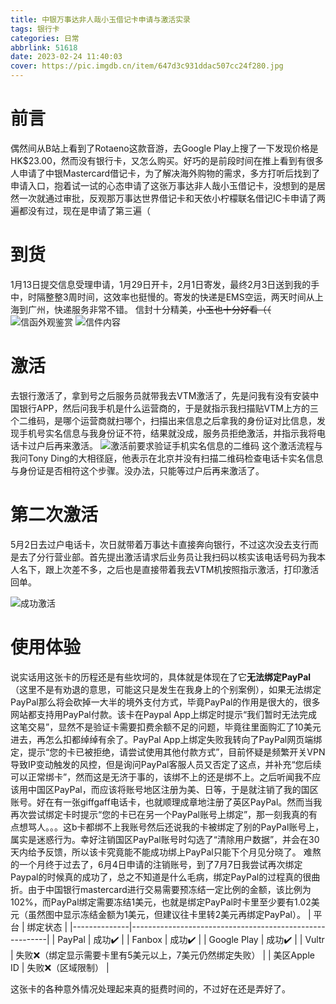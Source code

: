 ```yaml
---
title: 中银万事达非人哉小玉借记卡申请与激活实录
tags: 银行卡
categories: 日常
abbrlink: 51618
date: 2023-02-24 11:40:03
cover: https://pic.imgdb.cn/item/647d3c931ddac507cc24f280.jpg
---
```

# 前言
偶然间从B站上看到了Rotaeno这款音游，去Google Play上搜了一下发现价格是HK$23.00，然而没有银行卡，又怎么购买。好巧的是前段时间在推上看到有很多人申请了中银Mastercard借记卡，为了解决海外购物的需求，多方打听后找到了申请入口，抱着试一试的心态申请了这张万事达非人哉小玉借记卡，没想到的是居然一次就通过审批，反观那万事达世界借记卡和天依小柠檬联名借记IC卡申请了两遍都没有过，现在是申请了第三遍（

# 到货
1月13日提交信息受理申请，1月29日开卡，2月1日寄发，最终2月3日送到我的手中，时隔整整3周时间，这效率也挺慢的。寄发的快递是EMS空运，两天时间从上海到广州，快递服务非常不错。
信封十分精美，~~小玉也十分好看（（~~
![信函外观鉴赏](https://pic.imgdb.cn/item/647d3d2c1ddac507cc261389.jpg)
![信件内容](https://pic.imgdb.cn/item/647d3caa1ddac507cc251dd2.jpg)

# 激活
去银行激活了，拿到号之后服务员就带我去VTM激活了，先是问我有没有安装中国银行APP，然后问我手机是什么运营商的，于是就指示我扫描贴VTM上方的三个二维码，是哪个运营商就扫哪个，扫描出来信息之后拿我的身份证对比信息，发现手机号实名信息与我身份证不符，结果就没成，服务员拒绝激活，并指示我将电话卡过户后再来激活。
![激活前要求验证手机实名信息的二维码](https://pic.imgdb.cn/item/647dd37c1ddac507cc030475.jpg)
这个激活流程与我问Tony Ding的大相径庭，他表示在北京并没有扫描二维码检查电话卡实名信息与身份证是否相符这个步骤。没办法，只能等过户后再来激活了。

# 第二次激活
5月2日去过户电话卡，次日就带着万事达卡直接奔向银行，不过这次没去支行而是去了分行营业部。首先提出激活请求后业务员让我扫码以核实该电话号码为我本人名下，跟上次差不多，之后也是直接带着我去VTM机按照指示激活，打印激活回单。

![成功激活](https://pic.imgdb.cn/item/647dd3031ddac507cc0213ad.jpg)

# 使用体验
说实话用这张卡的历程还是有些坎坷的，具体就是体现在了它**无法绑定PayPal**（这里不是有劝退的意思，可能这只是发生在我身上的个别案例），如果无法绑定PayPal那么将会砍掉一大半的境外支付方式，毕竟PayPal的作用是很大的，很多网站都支持用PayPal付款。该卡在Paypal App上绑定时提示“我们暂时无法完成这笔交易”，显然不是验证卡需要扣费余额不足的问题，毕竟往里面购汇了10美元进去，再怎么扣都绰绰有余了。PayPal App上绑定失败我转向了PayPal网页端绑定，提示“您的卡已被拒绝，请尝试使用其他付款方式”，目前怀疑是频繁开关VPN导致IP变动触发的风控，但是询问PayPal客服人员又否定了这点，并补充“您后续可以正常绑卡”，然而这是无济于事的，该绑不上的还是绑不上。之后听闻我不应该用中国区PayPal，而应该将账号地区注册为美、日等，于是就注销了我的国区账号。好在有一张giffgaff电话卡，也就顺理成章地注册了英区PayPal。然而当我再次尝试绑定卡时提示“您的卡已在另一个PayPal账号上绑定”，那一刻我真的有点想骂人。。。这b卡都绑不上我账号然后还说我的卡被绑定了别的PayPal账号上，属实是迷惑行为。幸好注销国区PayPal账号时勾选了“清除用户数据”，并会在30天内给予反馈，所以该卡究竟能不能成功绑上PayPal只能下个月见分晓了。
难熬的一个月终于过去了，6月4日申请的注销账号，到了7月7日我尝试再次绑定Paypal的时候真的成功了，总之不知道是什么毛病，绑定PayPal的过程真的很曲折。由于中国银行mastercard进行交易需要预冻结一定比例的金额，该比例为102%，而PayPal绑定需要冻结1美元，也就是绑定PayPal时卡里至少要有1.02美元（虽然图中显示冻结金额为1美元，但建议往卡里转2美元再绑定PayPal）。
| 平台         | 绑定状态                                                |
|--------------|---------------------------------------------------------|
| PayPal       | 成功✔️                                                   |
| Fanbox       | 成功✔️                                                   |
| Google Play  | 成功✔️                                                   |
| Vultr        | 失败❌（绑定显示需要卡里有5美元以上，7美元仍然绑定失败） |
| 美区Apple ID | 失败❌（区域限制）                                       |

这张卡的各种意外情况处理起来真的挺费时间的，不过好在还是弄好了。